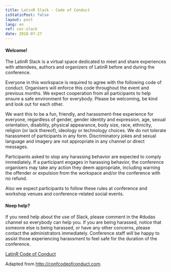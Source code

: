 ```yaml
---
title: LatinR Slack - Code of Conduct
isStaticPost: false
layout: post
lang: en
ref: coc-slack
date: 2018-07-27
---
```


#### Welcome!

The LatinR Slack is a virtual space dedicated to meet and share experiences with attendees, authors and organizers of LatinR before and during the conference.

Everyone in this workspace is required to agree with the following code of conduct. Organisers will enforce this code throughout the event and previous months. We expect cooperation from all participants to help ensure a safe environment for everybody. Please be welcoming, be kind and look out for each other.

We want this to be a fun, friendly, and harassment-free experience for everyone, regardless of gender, gender identity and expression, age, sexual orientation, disability, physical appearance, body size, race, ethnicity, religion (or lack thereof), ideology or technology choices. We do not tolerate harassment of participants in any form. Discriminatory jokes and sexual language and imagery are not appropriate in any channel or direct messages.

Participants asked to stop any harassing behavior are expected to comply immediately. If a participant engages in harassing behavior, the conference organisers may take any action they deem appropriate, including warning the offender or expulsion from the workspace and/or the conference with no refund.

Also we expect participants to follow these rules at conference and workshop venues and conference-related social events.

#### Neep help?

If you need help about the use of Slack, please comment in the #dudas channel so everybody can help you. If you are being harassed, notice that someone else is being harassed, or have any other concerns, please contact the administrators immediately. Conference staff will be happy to assist those experiencing harassment to feel safe for the duration of the conference.

<p align="center">

<a href="https://latinr.org/en/sobre/coc/code-of-conduct.html" class="btn btn-primary waves-effect waves-button waves-light waves-float" target="_blank">LatinR Code of Conduct</a>

</p>

Adapted from <http://confcodeofconduct.com>.
